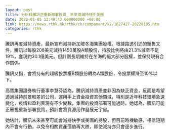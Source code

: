 ```yaml
---
layout: post
title: 分析料騰訊正重新部署投資　未來或減持快手美團
date: 2022-01-05 12:48:43.000000000 +08:00
link: https://news.rthk.hk/rthk/ch/component/k2/1627427-20220105.htm
categories: rthk
---
```


騰訊再度減持資產，最新宣布減持新加坡冬海集團股權。根據路透引述的銷售文件，騰訊以每股208美元減持1450萬股A類股份，持股比例將由21.3%減至不足19%，套現約30.1億美元。但計劃長期維持在冬海的絕大部分股權，並保持現有合作關係。

騰訊又指，會將持有的超級投票權B類股份轉為A類股份，令投票權降至10%以下。

高寶集團證券執行董事李慧芬認為，騰訊減持資產並非因為缺乏資金，反而是希望透過減持前景較差的公司，運用手上資金投資其他領域，特別是近年科技環境急速變化，疫情和盈利表現有不少變數，集團的投資部署可能過時。她認為，騰訊可能正審視重新部署投資，預計會將資源用作發展元宇宙。

她估計，騰訊未來甚至可能會減持快手或美團的持股，但目前時機敏感，相信短期內不會有行動，以免令相關資產價值再大跌，即使減持亦只會逐步進行。
